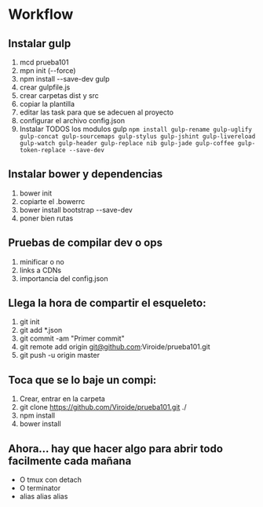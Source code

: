 Workflow
===

Instalar gulp
---
1. mcd prueba101 
1. mpn init (--force)
1. npm install --save-dev gulp
1. crear gulpfile.js
2. crear carpetas dist y src
1. copiar la plantilla
1. editar las task para que se adecuen al proyecto
1. configurar el archivo config.json
1. Instalar TODOS los modulos gulp
         ```npm install gulp-rename gulp-uglify gulp-concat gulp-sourcemaps gulp-stylus gulp-jshint gulp-livereload gulp-watch gulp-header gulp-replace nib gulp-jade gulp-coffee gulp-token-replace --save-dev```


Instalar bower y dependencias
---
1. bower init
1. copiarte el .bowerrc
1. bower install bootstrap --save-dev
1. poner bien rutas

Pruebas de compilar dev o ops
---
1. minificar o no
2. links a CDNs
3. importancia del config.json

Llega la hora de compartir el esqueleto:
---
1. git init 
1. git add *.json 
1. git commit -am "Primer commit"
1. git remote add origin git@github.com:Viroide/prueba101.git
1. git push -u origin master

Toca que se lo baje un compi:
---
1. Crear, entrar en la carpeta
1. git clone https://github.com/Viroide/prueba101.git ./
1. npm install
1. bower install

Ahora... hay que hacer algo para abrir todo facilmente cada mañana
---
* O tmux con detach
* O terminator
* alias alias alias

